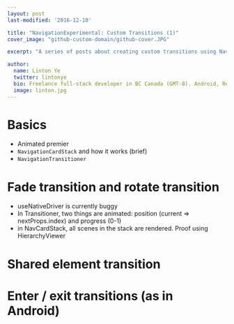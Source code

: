 ```yaml
---
layout: post
last-modified: '2016-12-10'

title: "NavigationExperimental: Custom Transitions (1)"
cover_image: "github-custom-domain/github-cover.JPG"

excerpt: "A series of posts about creating custom transitions using NavigationExperimental"

author:
  name: Linton Ye
  twitter: lintonye
  bio: Freelance full-stack developer in BC Canada (GMT-8). Android, React Native, Node.js, MongoDB, PostgreSQL. <a href="mailto:linton@jimulabs.com">Hire me.</a>
  image: linton.jpg
---
```


# Basics
- Animated premier
- `NavigationCardStack` and how it works (brief)
- `NavigationTransitioner`

# Fade transition and rotate transition
- useNativeDriver is currently buggy
- In Transitioner, two things are animated: position (current => nextProps.index) and progress (0-1)
- in NavCardStack, all scenes in the stack are rendered. Proof using HierarchyViewer

# Shared element transition

# Enter / exit transitions (as in Android)
